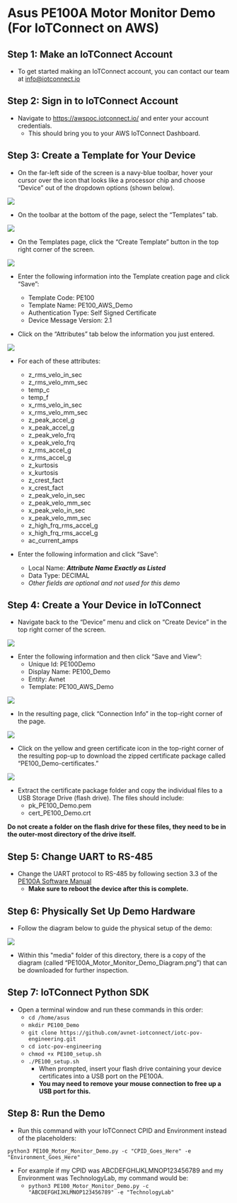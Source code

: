 # Asus PE100A Motor Monitor Demo (For IoTConnect on AWS)

## Step 1: Make an IoTConnect Account
* To get started making an IoTConnect account, you can contact our team at info@iotconnect.io

## Step 2: Sign in to IoTConnect Account
* Navigate to https://awspoc.iotconnect.io/ and enter your account credentials.
   * This should bring you to your AWS IoTConnect Dashboard.

## Step 3: Create a Template for Your Device 
* On the far-left side of the screen is a navy-blue toolbar, hover your cursor over the icon that looks like a processor chip and choose “Device” out of the dropdown options (shown below). 

<img src=".//media/image1.png"/>

* On the toolbar at the bottom of the page, select the “Templates” tab.

<img src=".//media/image2.png"/>

* On the Templates page, click the “Create Template” button in the top right corner of the screen. 

<img src=".//media/image3.png"/>

* Enter the following information into the Template creation page and click “Save”:
  * Template Code: PE100
  * Template Name: PE100_AWS_Demo
  * Authentication Type: Self Signed Certificate
  * Device Message Version: 2.1

* Click on the “Attributes” tab below the information you just entered.

<img src=".//media/image4.png"/>

* For each of these attributes:
  * z_rms_velo_in_sec
  * z_rms_velo_mm_sec
  * temp_c
  * temp_f
  * x_rms_velo_in_sec
  * x_rms_velo_mm_sec
  * z_peak_accel_g
  * x_peak_accel_g
  * z_peak_velo_frq
  * x_peak_velo_frq
  * z_rms_accel_g
  * x_rms_accel_g
  * z_kurtosis
  * x_kurtosis
  * z_crest_fact
  * x_crest_fact
  * z_peak_velo_in_sec
  * z_peak_velo_mm_sec
  * x_peak_velo_in_sec
  * x_peak_velo_mm_sec
  * z_high_frq_rms_accel_g
  * x_high_frq_rms_accel_g
  * ac_current_amps
 
* Enter the following information and click “Save”:
   * Local Name: ***Attribute Name Exactly as Listed***
   * Data Type: DECIMAL
   * *Other fields are optional and not used for this demo*

## Step 4: Create a Your Device in IoTConnect
* Navigate back to the “Device” menu and click on “Create Device” in the top right corner of the screen.

<img src=".//media/image5.png"/>

* Enter the following information and then click “Save and View”:
   * Unique Id: PE100Demo
   * Display Name: PE100_Demo
   * Entity: Avnet
   * Template: PE100_AWS_Demo
 
<img src=".//media/image6.png"/>

* In the resulting page, click “Connection Info” in the top-right corner of the page.

<img src=".//media/image7.png"/>

* Click on the yellow and green certificate icon in the top-right corner of the resulting pop-up to download the zipped certificate package called “PE100_Demo-certificates.”

<img src=".//media/image8.png"/>

* Extract the certificate package folder and copy the individual files to a USB Storage Drive (flash drive). The files should include:
   * pk_PE100_Demo.pem
   * cert_PE100_Demo.crt
 
**Do not create a folder on the flash drive for these files, they need to be in the outer-most directory of the drive itself.**

## Step 5: Change UART to RS-485 
* Change the UART protocol to RS-485 by following section 3.3 of the [PE100A Software Manual](https://github.com/ASUS-IPC/ASUS-IPC/wiki/PE100A)
   * **Make sure to reboot the device after this is complete.**

## Step 6: Physically Set Up Demo Hardware
* Follow the diagram below to guide the physical setup of the demo:

<img src=".//media/PE100A_Motor_Monitor_Demo_Diagram.png"/>

* Within this "media" folder of this directory, there is a copy of the diagram (called “PE100A_Motor_Monitor_Demo_Diagram.png”) that can be downloaded for further inspection.

## Step 7: IoTConnect Python SDK
* Open a terminal window and run these commands in this order:
   * ```cd /home/asus```
   * ```mkdir PE100_Demo```
   * ```git clone https://github.com/avnet-iotconnect/iotc-pov-engineering.git```
   * ```cd iotc-pov-engineering```
   * ```chmod +x PE100_setup.sh```
   * ```./PE100_setup.sh```
      * When prompted, insert your flash drive containing your device certificates into a USB port on the PE100A.
      * **You may need to remove your mouse connection to free up a USB port for this.**
 
## Step 8: Run the Demo
* Run this command with your IoTConnect CPID and Environment instead of the placeholders:

```python3 PE100_Motor_Monitor_Demo.py -c "CPID_Goes_Here" -e "Environment_Goes_Here"```

   * For example if my CPID was ABCDEFGHIJKLMNOP123456789 and my Environment was TechnologyLab, my command would be:
      * ```python3 PE100_Motor_Monitor_Demo.py -c "ABCDEFGHIJKLMNOP123456789" -e "TechnologyLab"```



